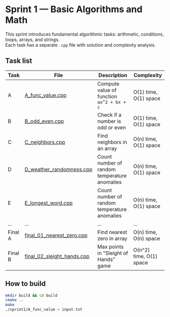 # Sprint 1 — Basic Algorithms and Math

This sprint introduces fundamental algorithmic tasks: arithmetic, conditions, loops, arrays, and strings.  
Each task has a separate `.cpp` file with solution and complexity analysis.

## Task list

| Task    | File                                                       | Description                                  | Complexity              |
|---------|------------------------------------------------------------|----------------------------------------------|-------------------------|
| A       | [A_func_value.cpp](./A_func_value.cpp)                     | Compute value of function `ax^2 + bx + c`    | O(1) time, O(1) space   |
| B       | [B_odd_even.cpp](./B_odd_even.cpp)                         | Check if a number is odd or even             | O(1) time, O(1) space   |
| C       | [C_neighbors.cpp](./C_neighbors.cpp)                       | Find neighbors in an array                   | O(n) time, O(1) space   |
| D       | [D_weather_randomness.cpp](./D_weather_randomness.cpp)     | Count number of random temperature anomalies | O(n) time, O(1) space   |
| E       | [E_longest_word.cpp](./E_longest_word.cpp)                 | Count number of random temperature anomalies | O(n) time, O(1) space   |
| ...     | ...                                                        | ...                                          | ...                     |
| Final A | [final_01_nearest_zero.cpp](./final_01_nearest_zero.cpp)   | Find nearest zero in array                   | O(n) time, O(n) space   |
| Final B | [final_02_sleight_hands.cpp](./final_02_sleight_hands.cpp) | Max points in "Sleight of Hands" game        | O(n^2) time, O(1) space |

## How to build

```bash
mkdir build && cd build
cmake ..
make
./sprint1/A_func_value < input.txt
